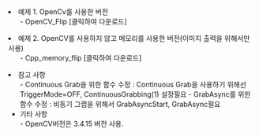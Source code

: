 <li>예제 1. OpenCv를 사용한 버전 
<ul>- OpenCV_Flip [클릭하여 다운로드]
</ul><li>예제 2. OpenCV를 사용하지 않고 메모리를 사용한 버전(이미지 출력을 위해서만 사용) 
<ul>- Cpp_memory_flip [클릭하여 다운로드]
</ul>

<li> 참고 사항
<ul>- Continuous Grab을 위한 함수 수정 : Continuous Grab을 사용하기 위해선 TriggerMode=OFF, ContinuousGrabbing(1) 설정필요
- GrabAsync를 위한 함수 수정 : 비동기 그랩을 위해서 GrabAsyncStart, GrabAsync필요

<li> 기타 사항
<br> - OpenCV버전은 3.4.15 버전 사용.
